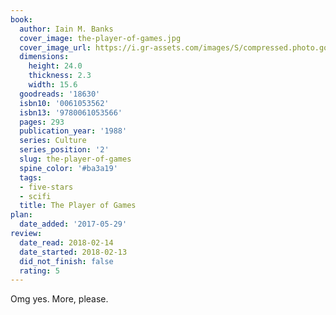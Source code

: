 ```yaml
---
book:
  author: Iain M. Banks
  cover_image: the-player-of-games.jpg
  cover_image_url: https://i.gr-assets.com/images/S/compressed.photo.goodreads.com/books/1386922873l/18630.jpg
  dimensions:
    height: 24.0
    thickness: 2.3
    width: 15.6
  goodreads: '18630'
  isbn10: '0061053562'
  isbn13: '9780061053566'
  pages: 293
  publication_year: '1988'
  series: Culture
  series_position: '2'
  slug: the-player-of-games
  spine_color: '#ba3a19'
  tags:
  - five-stars
  - scifi
  title: The Player of Games
plan:
  date_added: '2017-05-29'
review:
  date_read: 2018-02-14
  date_started: 2018-02-13
  did_not_finish: false
  rating: 5
---
```


Omg yes. More, please.
